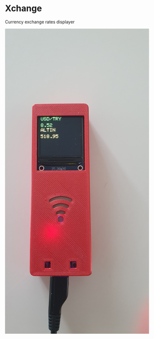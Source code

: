 # Xchange
Currency exchange rates displayer

<img src="Images/image.jpg" width="477" height="1008" >
